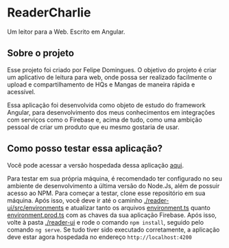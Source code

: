 # ReaderCharlie
Um leitor para a Web. Escrito em Angular.
## Sobre o projeto
Esse projeto foi criado por Felipe Domingues. O objetivo do projeto é criar um aplicativo de leitura para web, onde possa ser realizado facilmente o upload e compartilhamento de HQs e Mangas de maneira rápida e acessível. 

Essa aplicação foi desenvolvida como objeto de estudo do framework Angular, para desenvolvimento dos meus conhecimentos em integrações com serviços como o Firebase e, acima de tudo, como uma ambição pessoal de criar um produto que eu mesmo gostaria de usar.

## Como posso testar essa aplicação?
Você pode acessar a versão hospedada dessa aplicação [aqui](https://readerbeta-a1026.web.app/login).

Para testar em sua própria máquina, é recomendado ter configurado no seu ambiente de desenvolvimento a última versão do Node.Js, além de possuir acesso ao NPM. 
Para começar a testar, clone esse repositório em sua máquina. Após isso, você deve ir até o caminho [./reader-ui/src/environments](https://github.com/FelipeDominguesB/ReaderCharlie/tree/main/reader-ui/src/environments) e atualizar tanto os arquivos [environment.ts](https://github.com/FelipeDominguesB/ReaderCharlie/blob/main/reader-ui/src/environments/environment.ts) quanto [environment.prod.ts](https://github.com/FelipeDominguesB/ReaderCharlie/blob/main/reader-ui/src/environments/environment.prod.ts) com as chaves da sua aplicação Firebase. Após isso, volte à pasta [./reader-ui](https://github.com/FelipeDominguesB/ReaderCharlie/tree/main/reader-ui) e rode o comando `npm install`, seguido pelo comando `ng serve`. Se tudo tiver sido executado corretamente, a aplicação deve estar agora hospedada no endereço `http://localhost:4200`
